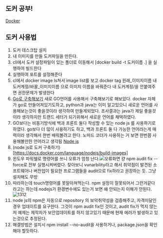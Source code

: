 ## 도커 공부!
[Docker](https://www.docker.com/)

## 도커 사용법 
1. 도커 데스크탑 설치
2. 내 이미지를 만들 도커파일을 만든다.
3. cli에서 도커 설정파일이 있는 폴더로 이동해서 [docker build -t 도커이름 .] 을 실행하여 빌드한다
4. 실행하여 포트를 설정해준다
5. cl에서 docker image ls쳐서 image list를 보고 docker tag 원래_이미지이름 내도커계정/바꿀_이미지이름 으로 이미지 이름을 바꿔준다
   내 도커계정/을 안붙여주면 권한문제가 발생한다
6. [Go로 구축해보기](https://docs.docker.com/language/golang/?uuid=EAC2BDBE-F907-49B4-BF5A-63F075D0DA35) 
  새로 GO언어를 사용해서 구축해보기로 해보았다. docker 자체가 go로 만들어져있기도하고, python과 java는 이미 알고있으니
  새로운 언어를 사용해보는것이 좋을것이라 생각하여 만들게되었다.
  조사결과는 java가 제일 좋을것이라 생각하지만 트랜드 세터가 되기위해서 새로운 언어를 채택하였다.
7. GO보다는 비동기방식에 백과 프론트 둘다 작성할 수 있는 node js 를 사용하기로 하였다. go보다 더 많이 사용하기도 하고,
   백과 프론트 둘 다 가능한 언어라는게 매력이라 생각해서 한번 배워볼려고 한다.
   노마드 코더가 사용하는 거 보면 한번쯤 사용해볼만한 언어라고 생각됨 [Node js](https://nodejs.org/ko/download)
8. (node js로 도커 구축하기)[https://docs.docker.com/language/nodejs/build-images]
9. 윈도우 파워쉘로 명령어를 쓰니 오류가 엄청 난다.![오류화면](https://github.com/POONGNHA/Interview_Study/assets/105198445/4dd2700b-7fb9-4d57-8d6e-6f79d7e4285f)
   걍 npm audit fix --force로 전부 실행시켜버렸다.
   찾아보니 vunarbility라고 해서 취약점이 발견된 소프트웨어나 버전업이 필요한 프로그램들을 audit으로 fix하라고 권장하는 듯. 그냥 설치해도 무방
10. 따라하는데 touch명령어를 못알아쳐먹는다. npm 설정이 잘못되어서 그런거같다라고는 하는데 nodejs가 환경변수에도 있는거 보면 왜 안되는지 이해가 안된다.
![1312](https://github.com/POONGNHA/Interview_Study/assets/105198445/818c57fc-d931-4aca-9170-5d68d99d64f3)
11. node js의 npm은 자동으로 repository 의 보악취약성을 검증해주고, 자격미달인 경우 업데이트를 요구한다. 그것이 npm audit fix인 것이고, audit fix가 먹지 않는 저 예제는 제작자가 보안업데이트를 
하지 않고있기 때문에 현재 에러가 발생하고 있는것으로 추정된다. 
12. 해결방법은 설치시 npm install --no-audit을 사용하거나, package.json을 확인해야 할듯하다. 
